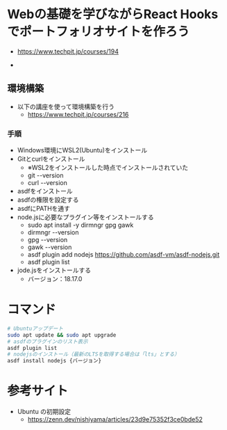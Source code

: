# Webの基礎を学びながらReact Hooksでポートフォリオサイトを作ろう
- https://www.techpit.jp/courses/194

- 
## 環境構築
- 以下の講座を使って環境構築を行う
  - https://www.techpit.jp/courses/216

### 手順
- Windows環境にWSL2(Ubuntu)をインストール
- Gitとcurlをインストール
  - ※WSL2をインストールした時点でインストールされていた
  - git --version
  - curl --version
- asdfをインストール
- asdfの権限を設定する
- asdfにPATHを通す
- node.jsに必要なプラグイン等をインストールする
  - sudo apt install -y dirmngr gpg gawk
  - dirmngr --version
  - gpg --version
  - gawk --version
  - asdf plugin add nodejs https://github.com/asdf-vm/asdf-nodejs.git
  - asdf plugin list
- jode.jsをインストールする
  - バージョン：18.17.0

# コマンド
```sh
# Ubuntuアップデート
sudo apt update && sudo apt upgrade
# asdfのプラグインのリスト表示
asdf plugin list
# nodejsのインストール（最新のLTSを取得する場合は「lts」とする）
asdf install nodejs {バージョン}
```

# 参考サイト
- Ubuntu の初期設定
  - https://zenn.dev/nishiyama/articles/23d9e75352f3ce0bde52
